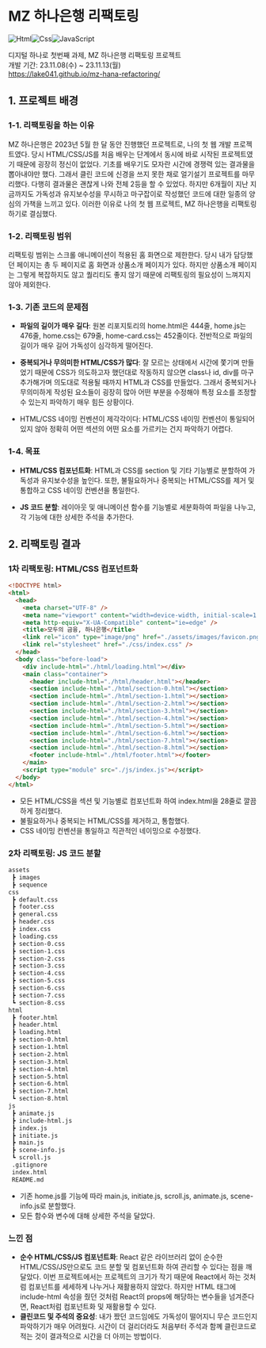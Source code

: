 # MZ 하나은행 리팩토링

<img alt="Html" src ="https://img.shields.io/badge/HTML5-E34F26.svg?&style=for-the-badge&logo=HTML5&logoColor=white"/><img alt="Css" src ="https://img.shields.io/badge/CSS3-1572B6.svg?&style=for-the-badge&logo=CSS3&logoColor=white"/><img alt="JavaScript" src ="https://img.shields.io/badge/JavaScriipt-F7DF1E.svg?&style=for-the-badge&logo=JavaScript&logoColor=black"/>

디지털 하나로 첫번째 과제, MZ 하나은행 리팩토링 프로젝트<br/>
개발 기간: 23.11.08(수) ~ 23.11.13(월)<br/>
https://lake041.github.io/mz-hana-refactoring/<br/>

## 1. 프로젝트 배경

### 1-1. 리팩토링을 하는 이유

MZ 하나은행은 2023년 5월 한 달 동안 진행했던 프로젝트로, 나의 첫 웹 개발 프로젝트였다. 당시 HTML/CSS/JS를 처음 배우는 단계에서 동시에 바로 시작된 프로젝트였기 때문에 굉장히 정신이 없었다. 기초를 배우기도 모자란 시간에 경쟁력 있는 결과물을 뽑아내야만 했다. 그래서 클린 코드에 신경을 쓰지 못한 채로 얼기설기 프로젝트를 마무리했다. 다행히 결과물은 괜찮게 나와 전체 2등을 할 수 있었다. 하지만 6개월이 지난 지금까지도 가독성과 유지보수성을 무시하고 마구잡이로 작성했던 코드에 대한 일종의 양심의 가책을 느끼고 있다. 이러한 이유로 나의 첫 웹 프로젝트, MZ 하나은행을 리팩토링하기로 결심했다.

### 1-2. 리팩토링 범위

리팩토링 범위는 스크롤 애니메이션이 적용된 홈 화면으로 제한한다. 당시 내가 담당했던 페이지는 총 두 페이지로 홈 화면과 상품소개 페이지가 있다. 하지만 상품소개 페이지는 그렇게 복잡하지도 않고 퀄리티도 좋지 않기 때문에 리팩토링의 필요성이 느껴지지 않아 제외한다.

### 1-3. 기존 코드의 문제점

- **파일의 길이가 매우 길다**: 원본 리포지토리의 home.html은 444줄, home.js는 476줄, home.css는 679줄, home-card.css는 452줄이다. 전반적으로 파일의 길이가 매우 길어 가독성이 심각하게 떨어진다.

- **중복되거나 무의미한 HTML/CSS가 많다**: 잘 모르는 상태에서 시간에 쫓기며 만들었기 때문에 CSS가 의도하고자 했던대로 작동하지 않으면 class나 id, div를 마구 추가해가며 의도대로 적용될 때까지 HTML과 CSS를 만들었다. 그래서 중복되거나 무의미하게 작성된 요소들이 굉장히 많아 어떤 부분을 수정해야 특정 요소를 조정할 수 있는지 파악하기 매우 힘든 상황이다.

- HTML/CSS 네이밍 컨벤션이 제각각이다: HTML/CSS 네이밍 컨벤션이 통일되어 있지 않아 정확히 어떤 섹션의 어떤 요소를 가르키는 건지 파악하기 어렵다.

### 1-4. 목표

- **HTML/CSS 컴포넌트화**: HTML과 CSS를 section 및 기타 기능별로 분할하여 가독성과 유지보수성을 높인다. 또한, 불필요하거나 중복되는 HTML/CSS를 제거 및 통합하고 CSS 네이밍 컨벤션을 통일한다.

- **JS 코드 분할**: 레이아웃 및 애니메이션 함수를 기능별로 세분화하여 파일을 나누고, 각 기능에 대한 상세한 주석을 추가한다.

## 2. 리팩토링 결과

### 1차 리팩토링: HTML/CSS 컴포넌트화

```html
<!DOCTYPE html>
<html>
  <head>
    <meta charset="UTF-8" />
    <meta name="viewport" content="width=device-width, initial-scale=1.0" />
    <meta http-equiv="X-UA-Compatible" content="ie=edge" />
    <title>모두의 금융, 하나은행</title>
    <link rel="icon" type="image/png" href="./assets/images/favicon.png" />
    <link rel="stylesheet" href="./css/index.css" />
  </head>
  <body class="before-load">
    <div include-html="./html/loading.html"></div>
    <main class="container">
      <header include-html="./html/header.html"></header>
      <section include-html="./html/section-0.html"></section>
      <section include-html="./html/section-1.html"></section>
      <section include-html="./html/section-2.html"></section>
      <section include-html="./html/section-3.html"></section>
      <section include-html="./html/section-4.html"></section>
      <section include-html="./html/section-5.html"></section>
      <section include-html="./html/section-6.html"></section>
      <section include-html="./html/section-7.html"></section>
      <section include-html="./html/section-8.html"></section>
      <footer include-html="./html/footer.html"></footer>
    </main>
    <script type="module" src="./js/index.js"></script>
  </body>
</html>
```

- 모든 HTML/CSS을 섹션 및 기능별로 컴포넌트화 하여 index.html을 28줄로 깔끔하게 정리했다.
- 불필요하거나 중복되는 HTML/CSS를 제거하고, 통합했다.
- CSS 네이밍 컨벤션을 통일하고 직관적인 네이밍으로 수정했다.

### 2차 리팩토링: JS 코드 분할

```bash
assets
 ┣ images
 ┣ sequence
css
 ┣ default.css
 ┣ footer.css
 ┣ general.css
 ┣ header.css
 ┣ index.css
 ┣ loading.css
 ┣ section-0.css
 ┣ section-1.css
 ┣ section-2.css
 ┣ section-3.css
 ┣ section-4.css
 ┣ section-5.css
 ┣ section-6.css
 ┣ section-7.css
 ┗ section-8.css
html
 ┣ footer.html
 ┣ header.html
 ┣ loading.html
 ┣ section-0.html
 ┣ section-1.html
 ┣ section-2.html
 ┣ section-3.html
 ┣ section-4.html
 ┣ section-5.html
 ┣ section-6.html
 ┣ section-7.html
 ┗ section-8.html
js
 ┣ animate.js
 ┣ include-html.js
 ┣ index.js
 ┣ initiate.js
 ┣ main.js
 ┣ scene-info.js
 ┗ scroll.js
 .gitignore
 index.html
 README.md
```

- 기존 home.js를 기능에 따라 main.js, initiate.js, scroll.js, animate.js, scene-info.js로 분할했다.
- 모든 함수와 변수에 대해 상세한 주석을 달았다.

### 느낀 점

- **순수 HTML/CSS/JS 컴포넌트화**: React 같은 라이브러리 없이 순수한 HTML/CSS/JS만으로도 코드 분할 및 컴포넌트화 하여 관리할 수 있다는 점을 깨달았다. 이번 프로젝트에서는 프로젝트의 크기가 작기 때문에 React에서 하는 것처럼 컴포넌트를 세세하게 나누거나 재활용하지 않았다. 하지만 HTML 태그에 include-html 속성을 줬던 것처럼 React의 props에 해당하는 변수들을 넘겨준다면, React처럼 컴포넌트화 및 재활용할 수 있다.
- **클린코드 및 주석의 중요성**: 내가 짰던 코드임에도 가독성이 떨어지니 무슨 코드인지 파악하기가 매우 어려웠다. 시간이 더 걸리더라도 처음부터 주석과 함꼐 클린코드로 적는 것이 결과적으로 시간을 더 아끼는 방법이다.
